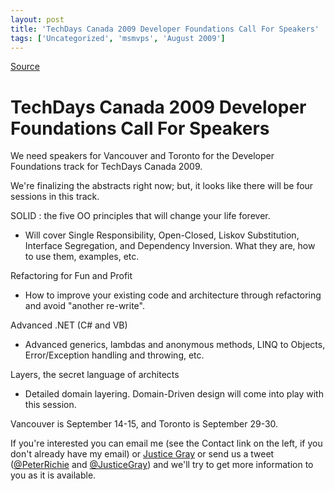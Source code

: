 ```yaml
---
layout: post
title: 'TechDays Canada 2009 Developer Foundations Call For Speakers'
tags: ['Uncategorized', 'msmvps', 'August 2009']
---
```

[Source](http://blogs.msmvps.com/peterritchie/2009/08/24/techdays-canada-2009-developer-foundations-call-for-speakers/ "Permalink to TechDays Canada 2009 Developer Foundations Call For Speakers")

# TechDays Canada 2009 Developer Foundations Call For Speakers

We need speakers for Vancouver and Toronto for the Developer Foundations track for TechDays Canada 2009.

We're finalizing the abstracts right now; but, it looks like there will be four sessions in this track.

SOLID : the five OO principles that will change your life forever.

* Will cover Single Responsibility, Open-Closed, Liskov Substitution, Interface Segregation, and Dependency Inversion. What they are, how to use them, examples, etc. 

Refactoring for Fun and Profit

* How to improve your existing code and architecture through refactoring and avoid "another re-write". 

Advanced .NET (C# and VB)

* Advanced generics, lambdas and anonymous methods, LINQ to Objects, Error/Exception handling and throwing, etc. 

Layers, the secret language of architects

* Detailed domain layering. Domain-Driven design will come into play with this session. 

Vancouver is September 14-15, and Toronto is September 29-30.

If you're interested you can email me (see the Contact link on the left, if you don't already have my email) or [Justice Gray][1] or send us a tweet ([@PeterRichie][2] and [@JusticeGray][3]) and we'll try to get more information to you as it is available.

[1]: http://graysmatter.codivation.com/
[2]: http://twitter.com/PeterRitchie "@PeterRichie"
[3]: http://twitter.com/justicegray "@JusticeGray"


